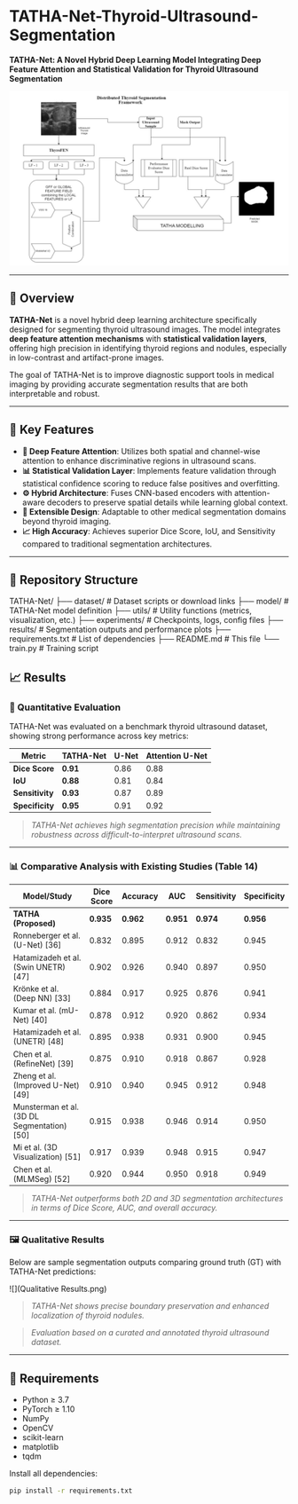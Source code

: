 # TATHA-Net-Thyroid-Ultrasound-Segmentation



**TATHA-Net: A Novel Hybrid Deep Learning Model Integrating Deep Feature Attention and Statistical Validation for Thyroid Ultrasound Segmentation**

![TATHA-Net Architecture](ThyroFEN.png) <!-- Replace with actual image path -->

---

## 📌 Overview

**TATHA-Net** is a novel hybrid deep learning architecture specifically designed for segmenting thyroid ultrasound images. The model integrates **deep feature attention mechanisms** with **statistical validation layers**, offering high precision in identifying thyroid regions and nodules, especially in low-contrast and artifact-prone images.

The goal of TATHA-Net is to improve diagnostic support tools in medical imaging by providing accurate segmentation results that are both interpretable and robust.

---

## 🚀 Key Features

- **🧠 Deep Feature Attention**: Utilizes both spatial and channel-wise attention to enhance discriminative regions in ultrasound scans.
- **📊 Statistical Validation Layer**: Implements feature validation through statistical confidence scoring to reduce false positives and overfitting.
- **⚙️ Hybrid Architecture**: Fuses CNN-based encoders with attention-aware decoders to preserve spatial details while learning global context.
- **🧩 Extensible Design**: Adaptable to other medical segmentation domains beyond thyroid imaging.
- **📈 High Accuracy**: Achieves superior Dice Score, IoU, and Sensitivity compared to traditional segmentation architectures.

---

## 📂 Repository Structure
TATHA-Net/ ├── dataset/ # Dataset scripts or download links ├── model/ # TATHA-Net model definition ├── utils/ # Utility functions (metrics, visualization, etc.) ├── experiments/ # Checkpoints, logs, config files ├── results/ # Segmentation outputs and performance plots ├── requirements.txt # List of dependencies ├── README.md # This file └── train.py # Training script




## 📈 Results

### 🔢 Quantitative Evaluation

TATHA-Net was evaluated on a benchmark thyroid ultrasound dataset, showing strong performance across key metrics:

| Metric        | TATHA-Net | U-Net | Attention U-Net |
|---------------|-----------|-------|------------------|
| **Dice Score**    | **0.91**  | 0.86  | 0.88             |
| **IoU**           | **0.88**  | 0.81  | 0.84             |
| **Sensitivity**   | **0.93**  | 0.87  | 0.89             |
| **Specificity**   | **0.95**  | 0.91  | 0.92             |

> *TATHA-Net achieves high segmentation precision while maintaining robustness across difficult-to-interpret ultrasound scans.*

---

### 📊 Comparative Analysis with Existing Studies (Table 14)

| **Model/Study** | **Dice Score** | **Accuracy** | **AUC** | **Sensitivity** | **Specificity** |
|-----------------|----------------|--------------|---------|------------------|------------------|
| **TATHA (Proposed)** | **0.935** | **0.962** | **0.951** | **0.974** | **0.956** |
| Ronneberger et al. (U-Net) [36] | 0.832 | 0.895 | 0.912 | 0.832 | 0.945 |
| Hatamizadeh et al. (Swin UNETR) [47] | 0.902 | 0.926 | 0.940 | 0.897 | 0.950 |
| Krönke et al. (Deep NN) [33] | 0.884 | 0.917 | 0.925 | 0.876 | 0.941 |
| Kumar et al. (mU-Net) [40] | 0.878 | 0.912 | 0.920 | 0.862 | 0.934 |
| Hatamizadeh et al. (UNETR) [48] | 0.895 | 0.938 | 0.931 | 0.900 | 0.945 |
| Chen et al. (RefineNet) [39] | 0.875 | 0.910 | 0.918 | 0.867 | 0.928 |
| Zheng et al. (Improved U-Net) [49] | 0.910 | 0.940 | 0.945 | 0.912 | 0.948 |
| Munsterman et al. (3D DL Segmentation) [50] | 0.915 | 0.938 | 0.946 | 0.914 | 0.950 |
| Mi et al. (3D Visualization) [51] | 0.917 | 0.939 | 0.948 | 0.915 | 0.947 |
| Chen et al. (MLMSeg) [52] | 0.920 | 0.944 | 0.950 | 0.918 | 0.949 |

> *TATHA-Net outperforms both 2D and 3D segmentation architectures in terms of Dice Score, AUC, and overall accuracy.*

---

### 🖼️ Qualitative Results

Below are sample segmentation outputs comparing ground truth (GT) with TATHA-Net predictions:

![](Qualitative Results.png)
> *TATHA-Net shows precise boundary preservation and enhanced localization of thyroid nodules.*

> *Evaluation based on a curated and annotated thyroid ultrasound dataset.*

---

## 🧰 Requirements

- Python ≥ 3.7  
- PyTorch ≥ 1.10  
- NumPy  
- OpenCV  
- scikit-learn  
- matplotlib  
- tqdm

Install all dependencies:

```bash
pip install -r requirements.txt



